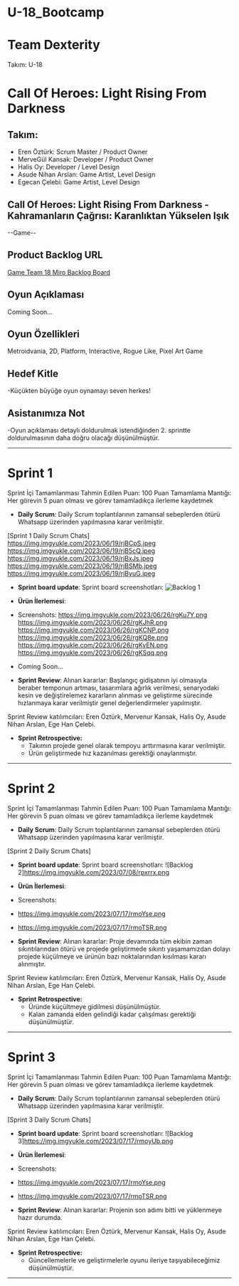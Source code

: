 # U-18_Bootcamp
# Team Dexterity

Takım: U-18

# Call Of Heroes: Light Rising From Darkness

## Takım:
- Eren Öztürk: Scrum Master / Product Owner
- MerveGül Kansak: Developer / Product Owner
- Halis Oy: Developer / Level Design
- Asude Nihan Arslan: Game Artist, Level Design
- Egecan Çelebi: Game Artist, Level Design

## Call Of Heroes: Light Rising From Darkness - Kahramanların Çağrısı: Karanlıktan Yükselen Işık

--Game--

## Product Backlog URL

[Game Team 18 Miro Backlog Board](https://miro.com/app/board/uXjVMAGhr_I=/?share_link_id=337428103862)

## Oyun Açıklaması


Coming Soon...


## Oyun Özellikleri

Metroidvania, 2D, Platform, Interactive, Rogue Like, Pixel Art Game

## Hedef Kitle 
-Küçükten büyüğe oyun oynamayı seven herkes!


## Asistanımıza Not

-Oyun açıklaması detaylı doldurulmak istendiğinden 2. sprintte doldurulmasının daha doğru olacağı düşünülmüştür.

---

# Sprint 1

Sprint İçi Tamamlanması Tahmin Edilen Puan: 100
Puan Tamamlama Mantığı: Her görevin 5 puan olması ve görev tamamladıkça ilerleme kaydetmek

- **Daily Scrum**: Daily Scrum toplantılarının zamansal sebeplerden ötürü Whatsapp üzerinden yapılmasına karar verilmiştir.
  
[Sprint 1 Daily Scrum Chats]
https://img.imgyukle.com/2023/06/19/rjBCpS.jpeg
https://img.imgyukle.com/2023/06/19/rjB5cQ.jpeg
https://img.imgyukle.com/2023/06/19/rjBxJs.jpeg
https://img.imgyukle.com/2023/06/19/rjBSMb.jpeg
https://img.imgyukle.com/2023/06/19/rjByuG.jpeg

- **Sprint board update**: Sprint board screenshotları: 
![Backlog 1](https://img.imgyukle.com/2023/06/19/rjBBk6.png) 


- **Ürün İlerlemesi**:
- Screenshots:
https://img.imgyukle.com/2023/06/26/rgKu7Y.png
https://img.imgyukle.com/2023/06/26/rgKJhR.png
https://img.imgyukle.com/2023/06/26/rgKCNP.png
https://img.imgyukle.com/2023/06/26/rgKQ8e.png
https://img.imgyukle.com/2023/06/26/rgKyEN.png
https://img.imgyukle.com/2023/06/26/rgKSqq.png

- Coming Soon...

- **Sprint Review**: 
Alınan kararlar: Başlangıç gidişatının iyi olmasıyla beraber temponun artması, tasarımlara ağırlık verilmesi, senaryodaki kesin ve değiştirelemez kararların alınması ve geliştirme sürecinde hızlanmaya karar verilmiştir genel değerlendirmeler yapılmıştır.

Sprint Review katılımcıları: Eren Öztürk, Mervenur Kansak, Halis Oy, Asude Nihan Arslan, Ege Han Çelebi.

- **Sprint Retrospective:**
  - Takımın projede genel olarak tempoyu arttırmasına karar verilmiştir.
  - Ürün geliştirmede hız kazanılması gerektiği onaylanmıştır.
   
---

# Sprint 2

Sprint İçi Tamamlanması Tahmin Edilen Puan: 100
Puan Tamamlama Mantığı: Her görevin 5 puan olması ve görev tamamladıkça ilerleme kaydetmek

- **Daily Scrum**: Daily Scrum toplantılarının zamansal sebeplerden ötürü Whatsapp üzerinden yapılmasına karar verilmiştir.
  
[Sprint 2 Daily Scrum Chats]


- **Sprint board update**: Sprint board screenshotları: 
![Backlog 2]https://img.imgyukle.com/2023/07/08/rpxrrx.png


- **Ürün İlerlemesi**:
- Screenshots:
- https://img.imgyukle.com/2023/07/17/rmoYse.png
- https://img.imgyukle.com/2023/07/17/rmoTSR.png

- **Sprint Review**: 
Alınan kararlar: Proje devamında tüm ekibin zaman sıkıntılarından ötürü ve projede geliştirmede sıkıntı yaşamamızdan dolayı projede küçülmeye ve ürünün bazı noktalarından kısılması kararı alınmıştır.

Sprint Review katılımcıları: Eren Öztürk, Mervenur Kansak, Halis Oy, Asude Nihan Arslan, Ege Han Çelebi.

- **Sprint Retrospective:**
  - Üründe küçültmeye gidilmesi düşünülmüştür.
  - Kalan zamanda elden gelindiği kadar çalışılması gerektiği düşünülmüştür.
   
---

# Sprint 3

Sprint İçi Tamamlanması Tahmin Edilen Puan: 100
Puan Tamamlama Mantığı: Her görevin 5 puan olması ve görev tamamladıkça ilerleme kaydetmek

- **Daily Scrum**: Daily Scrum toplantılarının zamansal sebeplerden ötürü Whatsapp üzerinden yapılmasına karar verilmiştir.
  
[Sprint 3 Daily Scrum Chats]


- **Sprint board update**: Sprint board screenshotları: 
![Backlog 3]https://img.imgyukle.com/2023/07/17/rmoyUb.png


- **Ürün İlerlemesi**:
- Screenshots:
- https://img.imgyukle.com/2023/07/17/rmoYse.png
- https://img.imgyukle.com/2023/07/17/rmoTSR.png
  

- **Sprint Review**: 
Alınan kararlar: Projenin son adımı bitti ve yüklenmeye hazır durumda.

Sprint Review katılımcıları: Eren Öztürk, Mervenur Kansak, Halis Oy, Asude Nihan Arslan, Ege Han Çelebi.

- **Sprint Retrospective:**
  - Güncellemelerle ve geliştirmelerle oyunu ileriye taşıyabileceğimiz düşünülmüştür.
    
   
---
